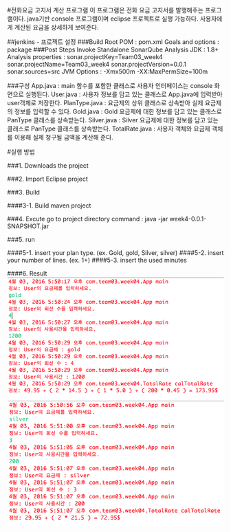 #전화요금 고지서 계산 프로그램
    이 프로그램은 전화 요금 고지서를 발행해주는 프로그램이다. 
    java기반 console 프로그램이며 eclipse 프로젝트로 실행 가능하다. 
    사용자에게 계산된 요금을 상세하게 보여준다. 
    
##jenkins - 프로젝트 설정
###Build
	Root POM : pom.xml
	Goals and options : package
###Post Steps
	Invoke Standalone SonarQube Analysis
		JDK : 1.8+
		Analysis properties : sonar.projectKey=Team03_week4
			  	      sonar.projectName=Team03_week4
				      sonar.projectVersion=0.0.1
				      sonar.sources=src
		JVM Options : -Xmx500m -XX:MaxPermSize=100m

###구성
	App.java : main 함수를 포함한 클래스로 사용자 인터페이스는 console 화면으로 실행된다.
	User.java : 사용자 정보를 담고 있는 클래스로 App.java에 입력받아 user객체로 저장한다.
	PlanType.java : 요금제의 상위 클래스로 상속받아 실제 요금제의 정보를 입력할 수 있다.
	Gold.java : Gold 요금제에 대한 정보를 담고 있는 클래스로 PanType 클래스를 상속받는다.
	Silver.java : Silver 요금제에 대한 정보를 담고 있는 클래스로 PanType 클래스를 상속받는다.
	TotalRate.java : 사용자 객체와 요금제 객체를 이용해 실제 청구될 금액을 계산해 준다.


#실행 방법

###1. Downloads the project

###2. Import Eclipse project

###3. Build

####3-1. Build maven project

###4. Excute
	go to project directory
	command : java -jar week4-0.0.1-SNAPSHOT.jar

###5. run

####5-1. insert your plan type.
		(ex. Gold, gold, Silver, silver)
####5-2. insert your number of lines.
		(ex. 1+)
####5-3. insert the used minutes

####6. Result
![Result1](./img/result1.png)
![Result2](./img/result2.png)
